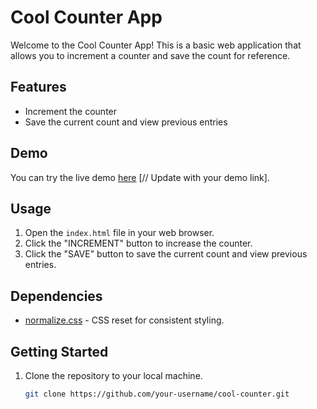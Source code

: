 # Cool Counter App

Welcome to the Cool Counter App! This is a basic web application that allows you to increment a counter and save the count for reference.

## Features

- Increment the counter
- Save the current count and view previous entries

## Demo

You can try the live demo [here](#) [// Update with your demo link].

## Usage

1. Open the `index.html` file in your web browser.
2. Click the "INCREMENT" button to increase the counter.
3. Click the "SAVE" button to save the current count and view previous entries.

## Dependencies

- [normalize.css](https://cdnjs.cloudflare.com/ajax/libs/normalize/8.0.1/normalize.css) - CSS reset for consistent styling.

## Getting Started

1. Clone the repository to your local machine.
   ```bash
   git clone https://github.com/your-username/cool-counter.git
